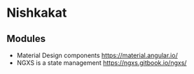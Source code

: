 # Nishkakat

## Modules
* Material Design components https://material.angular.io/
* NGXS is a state management https://ngxs.gitbook.io/ngxs/

